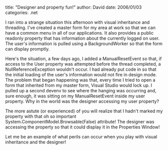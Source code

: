 
title: "Designer and property fun!"
author: David
date: 2006/01/03
categories: .net

I ran into a strange situation this afternoon with visual inheritance and threading. I've created a master form for my area at work so that we can have a common menu in all of our applications. It also provides a public readonly property that has information about the currently logged on user. The user's information is pulled using a BackgroundWorker so that the form can display promptly.

Here's the situation, a few days ago, I added a ManualResetEvent so that, if access to the User property was attempted before the thread completed, a NullReferenceException wouldn't occur. I had already put code in so that the initial loading of the user's information would not fire in design mode. The problem that began happening was that, every time I tried to open a form that inherited from my master form, Visual Studio would lock up. I pulled up a second devenv to see where the hanging was occurring and, sure enough, it was sitting on my ManualResetEvent inside my user property. Why in the world was the designer accessing my user property?

The more astute (or experienced) of you will realize that I hadn't marked my property with that oh so important System.ComponentModel.Browsable(False) attribute! The designer was accessing the property so that it could display it in the Properties Window!

Let me be an example of what perils can occur when you play with visual inheritance and the designer!

